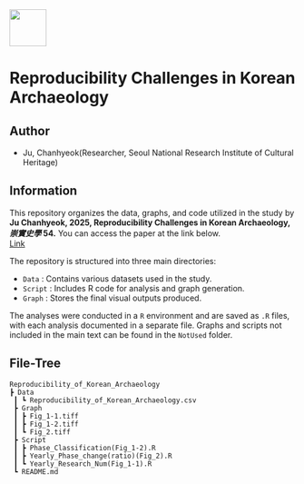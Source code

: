 <img src="https://github.com/user-attachments/assets/ce71f2a6-94b9-450e-9b76-9f2cb59a6152" height=65>

# Reproducibility Challenges in Korean Archaeology

## Author
- Ju, Chanhyeok(Researcher, Seoul National Research Institute of Cultural Heritage)

## Information
This repository organizes the data, graphs, and code utilized in the study by **Ju Chanhyeok, 2025, Reproducibility Challenges in Korean Archaeology, *崇實史學* 54.** You can access the paper at the link below.
<br>[Link]([https://opentutorials.org/module/782/6083](http://www.sshistory.or.kr/index.html))

The repository is structured into three main directories:
- `Data` : Contains various datasets used in the study.
- `Script` : Includes R code for analysis and graph generation.
- `Graph` : Stores the final visual outputs produced.

The analyses were conducted in a `R` environment and are saved as `.R` files, with each analysis documented in a separate file. Graphs and scripts not included in the main text can be found in the `NotUsed` folder.

## File-Tree
```
Reproducibility_of_Korean_Archaeology
┣ Data
 ┃ ┗ Reproducibility_of_Korean_Archaeology.csv
 ┣ Graph
 ┃ ┣ Fig_1-1.tiff
 ┃ ┣ Fig_1-2.tiff
 ┃ ┗ Fig_2.tiff
 ┣ Script
 ┃ ┣ Phase_Classification(Fig_1-2).R
 ┃ ┣ Yearly_Phase_change(ratio)(Fig_2).R
 ┃ ┗ Yearly_Research_Num(Fig_1-1).R
 ┗ README.md
```